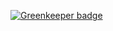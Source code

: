
[![Greenkeeper badge](https://badges.greenkeeper.io/anilpdv/quotesRestApi.svg)](https://greenkeeper.io/)

